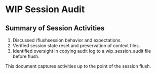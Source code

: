 # WIP Session Audit

## Summary of Session Activities
1. Discussed /flushsession behavior and expectations.
2. Verified session state reset and preservation of context files.
3. Identified oversight in copying audit log to a wip_session_audit file before flush.

This document captures activities up to the point of the session flush.

